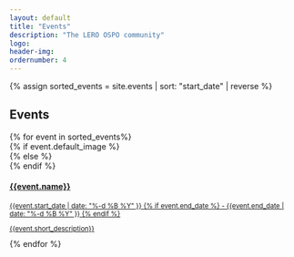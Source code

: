 ```yaml
---
layout: default
title: "Events"
description: "The LERO OSPO community"
logo:
header-img:
ordernumber: 4
---
```


{% assign sorted_events = site.events | sort: "start_date" | reverse %}

<section class="py-5">
  <div class="custom-container">
    <h2 class="mb-3 text-center">Events</h2>
    <!-- <p class="text-justify">
      An event is something that happens, especially when it is unusual or important. You can use events to describe
      all the things that are happening in a particular situation.
    </p> -->
  </div>
  <div class="custom-container">
    <div class="row">
      {% for event in sorted_events%}
        <div class="col-sm-12 col-md-6 col-lg-4 mb-4">
          {% if event.default_image %}
            <div class="card text-white card-has-bg click-col" style="background-image:url('/OSPO/img/events/{{event.default_image}}');">
          {% else %}
            <div class="card text-white card-has-bg click-col" style="background-image:url('/OSPO/img/events/{{event.image}}');">
          {% endif %}
            <a class="text-white" href="/OSPO{{event.url}}">
            <div class="card-img-overlay d-flex flex-column">
              <div class="card-body">
                <h4 class="card-meta mb-2">{{event.name}}</h4>
                <small class="text-underline">
                  <u>
                    <i class="far fa-clock"></i> 
                    {{event.start_date  | date: "%-d %B %Y" }} {% if event.end_date %} - {{event.end_date  | date: "%-d %B %Y" }} {% endif %}
                  </u>
                </small>
                <small class="card-title mt-0 "><p>{{event.short_description}}</p></small>
              </div>
              <!-- <div class="card-footer">
                <div class="media">
                  <div class="media-body">
                    <h6 class="my-0 text-white d-block">Organizer</h6>
                    <small>Organiz description</small>
                  </div>
                </div>
              </div> -->
            </div>
            </a>
          </div>
        </div>
      {% endfor %}
    </div>

  </div>

</section>
